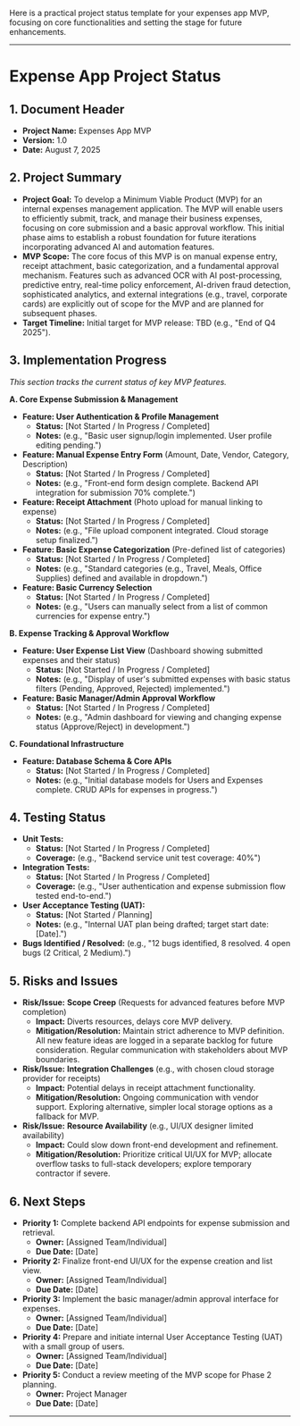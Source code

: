 Here is a practical project status template for your expenses app MVP, focusing on core functionalities and setting the stage for future enhancements.

---

# Expense App Project Status

## 1. Document Header

*   **Project Name:** Expenses App MVP
*   **Version:** 1.0
*   **Date:** August 7, 2025

## 2. Project Summary

*   **Project Goal:** To develop a Minimum Viable Product (MVP) for an internal expenses management application. The MVP will enable users to efficiently submit, track, and manage their business expenses, focusing on core submission and a basic approval workflow. This initial phase aims to establish a robust foundation for future iterations incorporating advanced AI and automation features.
*   **MVP Scope:** The core focus of this MVP is on manual expense entry, receipt attachment, basic categorization, and a fundamental approval mechanism. Features such as advanced OCR with AI post-processing, predictive entry, real-time policy enforcement, AI-driven fraud detection, sophisticated analytics, and external integrations (e.g., travel, corporate cards) are explicitly out of scope for the MVP and are planned for subsequent phases.
*   **Target Timeline:** Initial target for MVP release: TBD (e.g., "End of Q4 2025").

## 3. Implementation Progress

*This section tracks the current status of key MVP features.*

**A. Core Expense Submission & Management**

*   **Feature: User Authentication & Profile Management**
    *   **Status:** [Not Started / In Progress / Completed]
    *   **Notes:** (e.g., "Basic user signup/login implemented. User profile editing pending.")
*   **Feature: Manual Expense Entry Form** (Amount, Date, Vendor, Category, Description)
    *   **Status:** [Not Started / In Progress / Completed]
    *   **Notes:** (e.g., "Front-end form design complete. Backend API integration for submission 70% complete.")
*   **Feature: Receipt Attachment** (Photo upload for manual linking to expense)
    *   **Status:** [Not Started / In Progress / Completed]
    *   **Notes:** (e.g., "File upload component integrated. Cloud storage setup finalized.")
*   **Feature: Basic Expense Categorization** (Pre-defined list of categories)
    *   **Status:** [Not Started / In Progress / Completed]
    *   **Notes:** (e.g., "Standard categories (e.g., Travel, Meals, Office Supplies) defined and available in dropdown.")
*   **Feature: Basic Currency Selection**
    *   **Status:** [Not Started / In Progress / Completed]
    *   **Notes:** (e.g., "Users can manually select from a list of common currencies for expense entry.")

**B. Expense Tracking & Approval Workflow**

*   **Feature: User Expense List View** (Dashboard showing submitted expenses and their status)
    *   **Status:** [Not Started / In Progress / Completed]
    *   **Notes:** (e.g., "Display of user's submitted expenses with basic status filters (Pending, Approved, Rejected) implemented.")
*   **Feature: Basic Manager/Admin Approval Workflow**
    *   **Status:** [Not Started / In Progress / Completed]
    *   **Notes:** (e.g., "Admin dashboard for viewing and changing expense status (Approve/Reject) in development.")

**C. Foundational Infrastructure**

*   **Feature: Database Schema & Core APIs**
    *   **Status:** [Not Started / In Progress / Completed]
    *   **Notes:** (e.g., "Initial database models for Users and Expenses complete. CRUD APIs for expenses in progress.")

## 4. Testing Status

*   **Unit Tests:**
    *   **Status:** [Not Started / In Progress / Completed]
    *   **Coverage:** (e.g., "Backend service unit test coverage: 40%")
*   **Integration Tests:**
    *   **Status:** [Not Started / In Progress / Completed]
    *   **Coverage:** (e.g., "User authentication and expense submission flow tested end-to-end.")
*   **User Acceptance Testing (UAT):**
    *   **Status:** [Not Started / Planning]
    *   **Notes:** (e.g., "Internal UAT plan being drafted; target start date: [Date].")
*   **Bugs Identified / Resolved:** (e.g., "12 bugs identified, 8 resolved. 4 open bugs (2 Critical, 2 Medium).")

## 5. Risks and Issues

*   **Risk/Issue:** **Scope Creep** (Requests for advanced features before MVP completion)
    *   **Impact:** Diverts resources, delays core MVP delivery.
    *   **Mitigation/Resolution:** Maintain strict adherence to MVP definition. All new feature ideas are logged in a separate backlog for future consideration. Regular communication with stakeholders about MVP boundaries.
*   **Risk/Issue:** **Integration Challenges** (e.g., with chosen cloud storage provider for receipts)
    *   **Impact:** Potential delays in receipt attachment functionality.
    *   **Mitigation/Resolution:** Ongoing communication with vendor support. Exploring alternative, simpler local storage options as a fallback for MVP.
*   **Risk/Issue:** **Resource Availability** (e.g., UI/UX designer limited availability)
    *   **Impact:** Could slow down front-end development and refinement.
    *   **Mitigation/Resolution:** Prioritize critical UI/UX for MVP; allocate overflow tasks to full-stack developers; explore temporary contractor if severe.

## 6. Next Steps

*   **Priority 1:** Complete backend API endpoints for expense submission and retrieval.
    *   **Owner:** [Assigned Team/Individual]
    *   **Due Date:** [Date]
*   **Priority 2:** Finalize front-end UI/UX for the expense creation and list view.
    *   **Owner:** [Assigned Team/Individual]
    *   **Due Date:** [Date]
*   **Priority 3:** Implement the basic manager/admin approval interface for expenses.
    *   **Owner:** [Assigned Team/Individual]
    *   **Due Date:** [Date]
*   **Priority 4:** Prepare and initiate internal User Acceptance Testing (UAT) with a small group of users.
    *   **Owner:** [Assigned Team/Individual]
    *   **Due Date:** [Date]
*   **Priority 5:** Conduct a review meeting of the MVP scope for Phase 2 planning.
    *   **Owner:** Project Manager
    *   **Due Date:** [Date]

---
